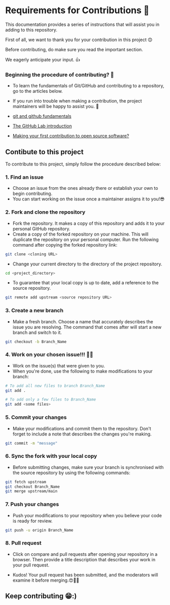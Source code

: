 # Requirements for Contributions 💯

This documentation provides a series of instructions that will assist you in adding to this repository.

First of all, we want to thank you for your contribution in this project 😊 

Before contributing, do make sure you read the important section.

We eagerly anticipate your input. 👍

### Beginning the procedure of contributing? 🤔

- To learn the fundamentals of Git/GitHub and contributing to a repository, go to the articles below. 
- If you run into trouble when making a contribution, the project maintainers will be happy to assist you. 🤗

- [git and github fundamentals](https://towardsdatascience.com/getting-started-with-git-and-github-6fcd0f2d4ac6)
- [The GitHub Lab introduction](https://lab.github.com/githubtraining/introduction-to-github)
- [Making your first contribution to open source software?](https://www.youtube.com/watch?v=c6b6B9oN4Vg)

## Contibute to this project 

To contribute to this project, simply follow the procedure described below:

### 1. Find an issue

- Choose an issue from the ones already there or establish your own to begin contributing.
- You can start working on the issue once a maintainer assigns it to you!😎

### 2. Fork and clone the repository

- Fork the repository. It makes a copy of this repository and adds it to your personal GitHub repository.
- Create a copy of the forked repository on your machine. This will duplicate the repository on your personal computer. Run the following command after copying the forked repository link:
```bash
git clone <cloning URL>
```
- Change your current directory to the directory of the project repository.
```bash
cd <project_directory>
```
- To guarantee that your local copy is up to date, add a reference to the source repository.
```bash
git remote add upstream <source repository URL>
``` 

### 3. Create a new branch

- Make a fresh branch. Choose a name that accurately describes the issue you are resolving. The command that comes after will start a new branch and switch to it.

```bash
git checkout -b Branch_Name
```

### 4. Work on your chosen issue!!! 👨‍💻

- Work on the issue(s) that were given to you.
- When you're done, use the following to make modifications to your branch:

```bash  
# To add all new files to branch Branch_Name  
git add .  

# To add only a few files to Branch_Name
git add <some files>
```

### 5. Commit your changes

- Make your modifications and commit them to the repository. Don't forget to include a note that describes the changes you're making.

```bash 
git commit -m "message"  
```

### 6. Sync the fork with your local copy

- Before submitting changes, make sure your branch is synchronised with the source repository by using the following commands:

```bash
git fetch upstream
git checkout Branch_Name
git merge upstream/main
```

### 7. Push your changes

- Push your modifications to your repository when you believe your code is ready for review.

```bash
git push -u origin Branch_Name
```

### 8. Pull request

- Click on compare and pull requests after opening your repository in a browser.
Then provide a title description that describes your work in your pull request.

- Kudos! Your pull request has been submitted, and the moderators will examine it before merging.😍🙆‍♂️

## Keep contributing 😁:)
